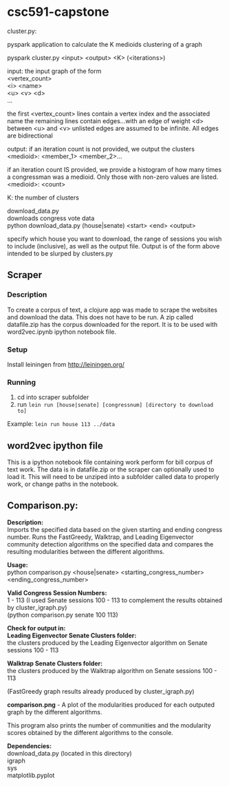# csc591-capstone
cluster.py:

pyspark application to calculate the K medioids clustering of a graph
<p>pyspark cluster.py &lt;input&gt; &lt;output&gt; &lt;K&gt; (&lt;iterations&gt;)<p>
input: the input graph of the form
<br>&lt;vertex_count&gt;
<br>&lt;i&gt; &lt;name&gt;<br>
&lt;u&gt; &lt;v&gt; &lt;d&gt;<br>
...

the first &lt;vertex_count&gt; lines contain a vertex index and the associated name
the remaining lines contain edges...with an edge of weight &lt;d&gt; between &lt;u&gt; and &lt;v&gt;
unlisted edges are assumed to be infinite. All edges are bidirectional

output: if an iteration count is not provided, we output the clusters
&lt;medioid&gt;: &lt;member_1&gt; &lt;member_2&gt;...

if an iteration count IS provided, we provide a histogram of how many times a congressman was a medioid. Only those with non-zero values are listed.<br>
&lt;medioid&gt;: &lt;count&gt;

K: the number of clusters

download_data.py<br>
downloads congress vote data<br>
python download_data.py (house|senate) &lt;start&gt; &lt;end&gt; &lt;output&gt;

specify which house you want to download, the range of sessions you wish to include (inclusive), as well as the output file. Output is of the form above intended to be slurped by clusters.py


## Scraper

### Description

To create a corpus of text, a clojure app was made to scrape the websites and download the data. This does not have to be run. A zip called datafile.zip has the corpus downloaded for the report. It is to be used with word2vec.ipynb ipython notebook file.

### Setup

Install leiningen from http://leiningen.org/

### Running

1. cd into scraper subfolder
2. run 
``` lein run [house|senate] [congressnum] [directory to download to] ```

Example:
``` lein run house 113 ../data ```

## word2vec ipython file

This is a ipython notebook file containing work perform for bill corpus of text work. The data is in datafile.zip or the scraper can optionally used to load it. This will need to be unziped into a subfolder called data to properly work, or change paths in the notebook.

## Comparison.py:

**Description:**<br>
Imports the specified data based on the given starting and ending congress number.
Runs the FastGreedy, Walktrap, and Leading Eigenvector community detection algorithms
on the specified data and compares the resulting modularities between the different algorithms.

**Usage:**<br>
python comparison.py &lt;house|senate&gt; &lt;starting_congress_number&gt; &lt;ending_congress_number&gt;<br>

**Valid Congress Session Numbers:**<br>
1 - 113 (I used Senate sessions 100 - 113 to complement the results obtained by cluster_igraph.py)<br>
(python comparison.py senate 100 113)

**Check for output in:**<br>
**Leading Eigenvector Senate Clusters folder:**<br> the clusters produced by the Leading Eigenvector algorithm on Senate sessions 100 - 113

**Walktrap Senate Clusters folder:**<br> the clusters produced by the Walktrap algorithm on Senate sessions 100 - 113

(FastGreedy graph results already produced by cluster_igraph.py)

**comparison.png** - A plot of the modularities produced for each outputed graph by the different algorithms. 

This program also prints the number of communities and the modularity scores
obtained by the different algorithms to the console.

**Dependencies:**<br>
download_data.py (located in this directory)<br>
igraph<br>
sys<br>
matplotlib.pyplot
